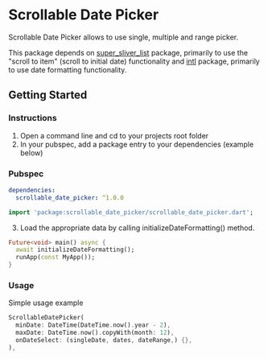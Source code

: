 # Scrollable Date Picker

Scrollable Date Picker allows to use single, multiple and range picker.

This package depends on [super_sliver_list](https://pub.dev/packages/super_sliver_list) package, primarily to use the "scroll to item" (scroll to initial date) functionality and [intl](https://pub.dev/packages/intl) package, primarily to use date formatting functionality.

## Getting Started

### Instructions

1. Open a command line and cd to your projects root folder
2. In your pubspec, add a package entry to your dependencies (example below)

### Pubspec

```yaml
dependencies:
  scrollable_date_picker: ^1.0.0
```

```dart
import 'package:scrollable_date_picker/scrollable_date_picker.dart';
```

3. Load the appropriate data by calling initializeDateFormatting() method.

```dart
Future<void> main() async {
  await initializeDateFormatting();
  runApp(const MyApp());
}
```

### Usage

Simple usage example

```dart
ScrollableDatePicker(
  minDate: DateTime(DateTime.now().year - 2),
  maxDate: DateTime.now().copyWith(month: 12),
  onDateSelect: (singleDate, dates, dateRange,) {},
),
```


